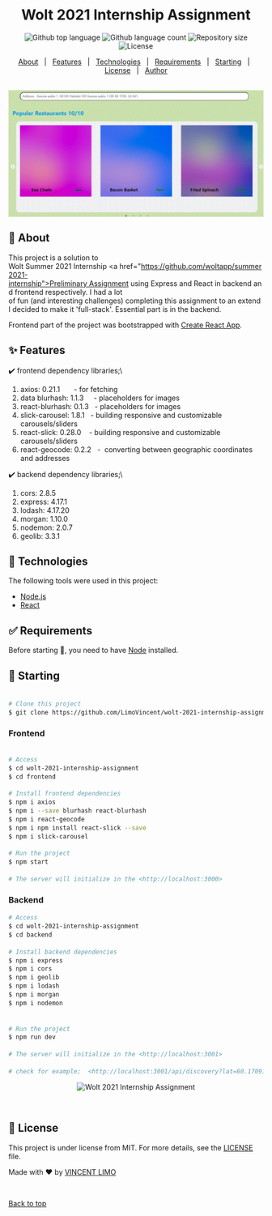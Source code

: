 <h1 align="center">Wolt 2021 Internship Assignment</h1>

<p align="center">
  <img alt="Github top language" src="https://img.shields.io/github/languages/top/VincentLimo/wolt-2021-internship-assignment?color=56BEB8">

  <img alt="Github language count" src="https://img.shields.io/github/languages/count/VincentLimo/wolt-2021-internship-assignment?color=56BEB8">

  <img alt="Repository size" src="https://img.shields.io/github/repo-size/VincentLimo/wolt-2021-internship-assignment?color=56BEB8">

  <img alt="License" src="https://img.shields.io/github/license/VincentLimo/wolt-2021-internship-assignment?color=56BEB8">
</p>

<p align="center">
  <a href="#dart-about">About</a> &#xa0; | &#xa0; 
  <a href="#sparkles-features">Features</a> &#xa0; | &#xa0;
  <a href="#rocket-technologies">Technologies</a> &#xa0; | &#xa0;
  <a href="#white_check_mark-requirements">Requirements</a> &#xa0; | &#xa0;
  <a href="#checkered_flag-starting">Starting</a> &#xa0; | &#xa0;
  <a href="#memo-license">License</a> &#xa0; | &#xa0;
  <a href="https://github.com/VincentLimo" target="_blank">Author</a>
</p>

<br>

<div align="center" id="top"  style="
  height: 250px;
  overflow: scroll;" > 
  <img src="./frontend/src/img/app.GIF" alt="Wolt 2021 Internship Assignment" />

&#xa0;

</div>

## :dart: About

This project is a solution to Wolt Summer 2021 Internship <a href="https://github.com/woltapp/summer2021-internship">Preliminary Assignment</a> using Express and React in backend and frontend respectively. I had a lot of fun (and interesting challenges) completing this assignment to an extend I decided to make it 'full-stack'. Essential part is in the backend.

Frontend part of the project was bootstrapped with [Create React App](https://github.com/facebook/create-react-app).

## :sparkles: Features
:heavy_check_mark: frontend dependency libraries;\

1. axios: 0.21.1            - for fetching 
2. data blurhash: 1.1.3     - placeholders for images
3. react-blurhash: 0.1.3    - placeholders for images
4. slick-carousel: 1.8.1    - building responsive and customizable carousels/sliders 
5. react-slick: 0.28.0      - building responsive and customizable carousels/sliders
6. react-geocode: 0.2.2     -  converting between geographic coordinates and addresses

:heavy_check_mark: backend dependency libraries;\

   1. cors: 2.8.5 
   2. express: 4.17.1
   3. lodash: 4.17.20
   4. morgan: 1.10.0 
   5. nodemon: 2.0.7 
   6. geolib: 3.3.1 

## :rocket: Technologies

The following tools were used in this project:

- [Node.js](https://nodejs.org/en/)
- [React](https://reactjs.org/)

## :white_check_mark: Requirements

Before starting :checkered_flag:, you need to have [Node](https://nodejs.org/en/) installed.

## :checkered_flag: Starting

```bash

# Clone this project
$ git clone https://github.com/LimoVincent/wolt-2021-internship-assignment

```

### Frontend

```bash

# Access
$ cd wolt-2021-internship-assignment
$ cd frontend

# Install frontend dependencies
$ npm i axios
$ npm i --save blurhash react-blurhash
$ npm i react-geocode
$ npm i npm install react-slick --save
$ npm i slick-carousel

# Run the project
$ npm start

# The server will initialize in the <http://localhost:3000>
```

### Backend

```bash
# Access
$ cd wolt-2021-internship-assignment
$ cd backend

# Install backend dependencies
$ npm i express
$ npm i cors
$ npm i geolib
$ npm i lodash
$ npm i morgan
$ npm i nodemon


# Run the project
$ npm run dev

# The server will initialize in the <http://localhost:3001>

# check for example;  <http://localhost:3001/api/discovery?lat=60.17091&lon=24.94101>

```

<div align="center"  > 
  <img src="./frontend/src/img/component_design.GIF" alt="Wolt 2021 Internship Assignment" />

&#xa0;

</div>

## :memo: License

This project is under license from MIT. For more details, see the [LICENSE](LICENSE.md) file.

Made with :heart: by <a href="https://github.com/LimoVincent/" target="_blank">VINCENT LIMO</a>

&#xa0;

<a href="#top">Back to top</a>
